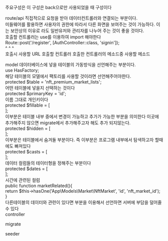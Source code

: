 주요구성은 이 구성은 back으로만 사용되었을 때 구성이다


route/api 직접적으로 요청을 받아 데이터컨트롤러와 연결되는 부분이다.<br>
미들웨어를 활용하면 사용자의 권한에 따라서 다른 화면을 보여주는 것이 가능하다. 이는 보안상의 이유로 라도 일반유저와 관리자를 나누어 주는 것이 좋을 것이다.<br>
호출할 컨트롤러는 use를 이용하여 import 해야한다<br>
Route::post('/register', [AuthController::class, 'signin']);<br>
             ^            ^                       ^<br>
    호출시 사용할 URL     호출할 컨트롤러           호출한 컨트롤러의 메소드중 사용할 메소드

model 데이터베이스에 넣을 테이블의 가동방식을 선언해주는 부분이다.<br>
use HasFactory;<br>
해당 테이블의 모델에서 팩토리를 사용할 것이라면 선언해주어야한다.<br>
protected $table = 'nft_premium_market_lists';<br>
어떤 테이블에 넣을지 선택하는 것이다<br>
protected $primaryKey = 'id';<br>
이름 그대로 개인키이다<br>
protected $fillable = [<br>
    ];<br>
이부분은 테이블 내부 중에서 변경이 가능하고 추가가 가능한 부분을 의미한다 이곳에 추가해주지 않으면 migrate에서 추가해주고자 해도 추가 되지않는다.<br>
protected $hidden = [<br>
];<br>
이부분은 테이블에서 숨겨둘 부분이다. 즉 이부분은 프로그램 내부에서 탐색하고자 할때에도 빠져있다<br>
protected $casts = [<br>
];<br>
데이터 컬럼들의 테이터형을 정해주는 부분이다<br>
protected $dates = [<br>
];<br>
시간에 관련된 컬럼<br>
public function marketRelated(){<br>
        return $this->hasOne('App\Models\Market\NftMarket', 'id', 'nft_market_id');<br>
    }<br>
다른테이블의 데이터와 관련이 있다면 부분을 이용해서 선언하면 서버에 부담을 덜어줄 수 있다<br>
controller


migrate


seeder
